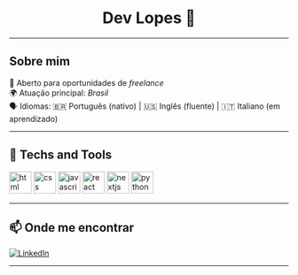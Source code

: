 <h1 align="center">Dev Lopes 👋</h1>

---

## Sobre mim

🎯 Aberto para oportunidades de *freelance*  
🌍 Atuação principal: *Brasil*  
🗣 Idiomas: 🇧🇷 Português (nativo) | 🇺🇸 Inglês (fluente) | 🇮🇹 Italiano (em aprendizado)

---

## 🚀 Techs and Tools

<div align="left">
  <img src="https://cdn.jsdelivr.net/gh/devicons/devicon/icons/html5/html5-original.svg" height="40" alt="html" />
  <img src="https://cdn.jsdelivr.net/gh/devicons/devicon/icons/css3/css3-original.svg" height="40" alt="css" />
  <img src="https://cdn.jsdelivr.net/gh/devicons/devicon/icons/javascript/javascript-original.svg" height="40" alt="javascript" />
  <img src="https://cdn.jsdelivr.net/gh/devicons/devicon/icons/react/react-original.svg" height="40" alt="react" />
  <img src="https://cdn.jsdelivr.net/gh/devicons/devicon/icons/nextjs/nextjs-original.svg" height="40" alt="nextjs" />
  <img src="https://cdn.jsdelivr.net/gh/devicons/devicon/icons/python/python-original.svg" height="40" alt="python" />
</div>

---

## 📫 Onde me encontrar

[![LinkedIn](https://img.shields.io/badge/-LinkedIn-0A66C2?style=for-the-badge&logo=linkedin&logoColor=white)](https://www.linkedin.com/in/francisco-lopes-84257a2a5?utm_source=share&utm_campaign=share_via&utm_content=profile&utm_medium=android_app)

---
